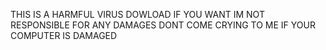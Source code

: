 THIS IS A HARMFUL VIRUS DOWLOAD IF YOU WANT IM NOT RESPONSIBLE FOR ANY DAMAGES DONT COME CRYING TO ME IF YOUR COMPUTER IS DAMAGED